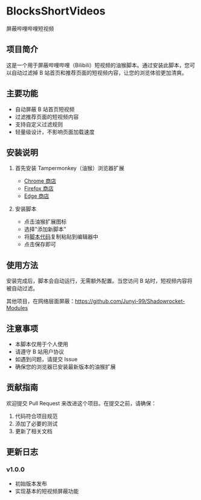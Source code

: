 # BlocksShortVideos

屏蔽哔哩哔哩短视频

## 项目简介

这是一个用于屏蔽哔哩哔哩（Bilibili）短视频的油猴脚本。通过安装此脚本，您可以自动过滤掉 B 站首页和推荐页面的短视频内容，让您的浏览体验更加清爽。

## 主要功能

- 自动屏蔽 B 站首页短视频
- 过滤推荐页面的短视频内容
- 支持自定义过滤规则
- 轻量级设计，不影响页面加载速度

## 安装说明

1. 首先安装 Tampermonkey（油猴）浏览器扩展
   - [Chrome 商店](https://chrome.google.com/webstore/detail/tampermonkey/dhdgffkkebhmkfjojejmpbldmpobfkfo)
   - [Firefox 商店](https://addons.mozilla.org/en-US/firefox/addon/tampermonkey/)
   - [Edge 商店](https://microsoftedge.microsoft.com/addons/detail/tampermonkey/iikmkjmpaadaobahmlepeloendndfphd)

2. 安装脚本
   - 点击油猴扩展图标
   - 选择"添加新脚本"
   - 将[脚本代码](https://raw.githubusercontent.com/qiye45/BlocksShortVideos/refs/heads/main/%E5%93%94%E5%93%A9%E5%93%94%E5%93%A9%E7%9F%AD%E8%A7%86%E9%A2%91%E5%B1%8F%E8%94%BD.js)复制粘贴到编辑器中 
   - 点击保存即可

## 使用方法

安装完成后，脚本会自动运行，无需额外配置。当您访问 B 站时，短视频内容将被自动过滤。

其他项目，在网络层面屏蔽：https://github.com/Junyi-99/Shadowrocket-Modules

## 注意事项

- 本脚本仅用于个人使用
- 请遵守 B 站用户协议
- 如遇到问题，请提交 Issue
- 确保您的浏览器已安装最新版本的油猴扩展

## 贡献指南

欢迎提交 Pull Request 来改进这个项目。在提交之前，请确保：

1. 代码符合项目规范
2. 添加了必要的测试
3. 更新了相关文档

## 更新日志

### v1.0.0
- 初始版本发布
- 实现基本的短视频屏蔽功能
